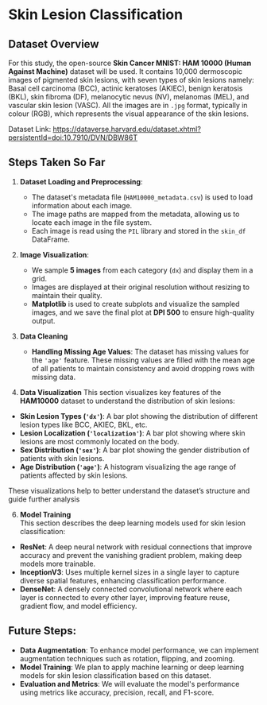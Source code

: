 # Skin Lesion Classification

## Dataset Overview
For this study, the open-source **Skin Cancer MNIST: HAM 10000 (Human Against Machine)** dataset will be used. It contains 10,000 dermoscopic images of pigmented skin lesions, with seven types of skin lesions namely: Basal cell carcinoma (BCC), actinic keratoses (AKIEC), benign keratosis (BKL), skin fibroma (DF), melanocytic nevus (NV), melanomas (MEL), and vascular skin lesion (VASC). All the images are in `.jpg` format, typically in colour (RGB), which represents the visual appearance of the skin lesions.

Dataset Link: https://dataverse.harvard.edu/dataset.xhtml?persistentId=doi:10.7910/DVN/DBW86T


## Steps Taken So Far

1. **Dataset Loading and Preprocessing**:
   - The dataset's metadata file (`HAM10000_metadata.csv`) is used to load information about each image.
   - The image paths are mapped from the metadata, allowing us to locate each image in the file system.
   - Each image is read using the `PIL` library and stored in the `skin_df` DataFrame.

2. **Image Visualization**:
   - We sample **5 images** from each category (`dx`) and display them in a grid.
   - Images are displayed at their original resolution without resizing to maintain their quality.
   - **Matplotlib** is used to create subplots and visualize the sampled images, and we save the final plot at **DPI 500** to ensure high-quality output.

     
3. **Data Cleaning**
   - **Handling Missing Age Values**: The dataset has missing values for the `'age'` feature. These missing values are filled with the mean age of all patients to maintain consistency and avoid dropping rows with missing data.

   
5. **Data Visualization**
This section visualizes key features of the **HAM10000** dataset to understand the distribution of skin lesions:

- **Skin Lesion Types (`'dx'`)**: A bar plot showing the distribution of different lesion types like BCC, AKIEC, BKL, etc.
- **Lesion Localization (`'localization'`)**: A bar plot showing where skin lesions are most commonly located on the body.
- **Sex Distribution (`'sex'`)**: A bar plot showing the gender distribution of patients with skin lesions.
- **Age Distribution (`'age'`)**: A histogram visualizing the age range of patients affected by skin lesions.

These visualizations help to better understand the dataset’s structure and guide further analysis

6. **Model Training**  
This section describes the deep learning models used for skin lesion classification:  

- **ResNet**: A deep neural network with residual connections that improve accuracy and prevent the vanishing gradient problem, making deep models more trainable.  
- **InceptionV3**: Uses multiple kernel sizes in a single layer to capture diverse spatial features, enhancing classification performance.  
- **DenseNet**: A densely connected convolutional network where each layer is connected to every other layer, improving feature reuse, gradient flow, and model efficiency.  




## Future Steps:
- **Data Augmentation**: To enhance model performance, we can implement augmentation techniques such as rotation, flipping, and zooming.
- **Model Training**: We plan to apply machine learning or deep learning models for skin lesion classification based on this dataset.
- **Evaluation and Metrics**: We will evaluate the model's performance using metrics like accuracy, precision, recall, and F1-score.
